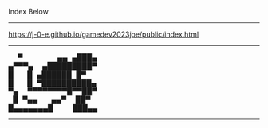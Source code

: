 Index Below
________________________________________________________
https://j-0-e.github.io/gamedev2023joe/public/index.html
________________________________________________________
   ▀      ▄▄  ▄███▄                                     
 ▄▀▀▀▄   ▄█████████▀                                    
 █    █  ▄██████  █▀                                    
 █    █  ▀██████████▄                                   
 ▀▄   ▀▀▀▀▀▀▀▀█▀▀██▀                                    
   █  ▀▄▄    ▄▄▀   ██▀                                  
 █▄▄▄▄▄▄▄█    ███▄▄                                     
________________________________________________________
